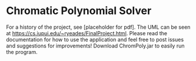 # Chromatic Polynomial Solver

For a history of the project, see [placeholder for pdf]. The UML can be seen at https://cs.iupui.edu/~ryeades/FinalProject.html. Please read the documentation for how to use the application and feel free to post issues and suggestions for improvements! Download ChromPoly.jar to easily run the program.
